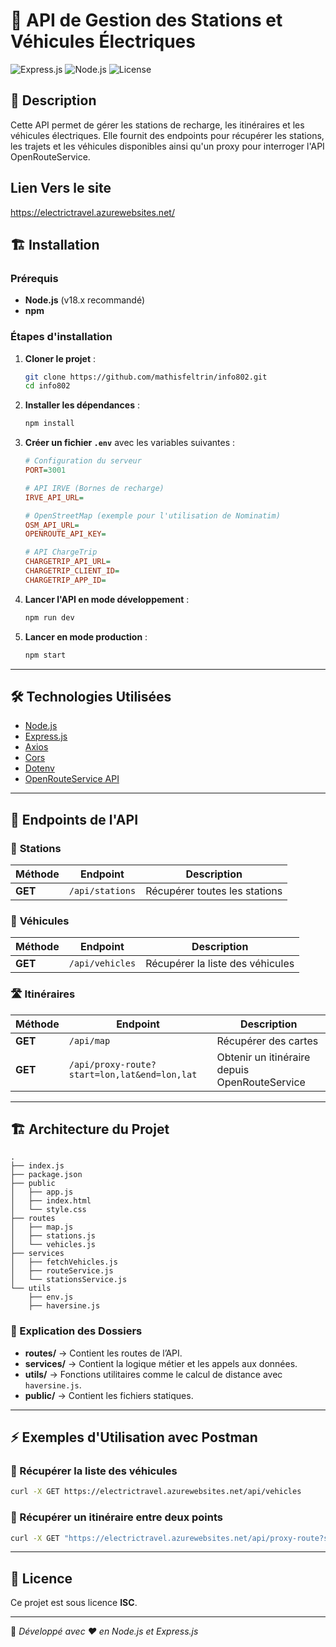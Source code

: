 # 🚗 API de Gestion des Stations et Véhicules Électriques

![Express.js](https://img.shields.io/badge/Express.js-4.x-green)
![Node.js](https://img.shields.io/badge/Node.js-18.x-brightgreen)
![License](https://img.shields.io/badge/License-ISC-blue)

## 📌 Description

Cette API permet de gérer les stations de recharge, les itinéraires et les véhicules électriques. Elle fournit des endpoints pour récupérer les stations, les trajets et les véhicules disponibles ainsi qu'un proxy pour interroger l'API OpenRouteService.

## Lien Vers le site

https://electrictravel.azurewebsites.net/

## 🏗️ Installation

### Prérequis

- **Node.js** (v18.x recommandé)
- **npm**

### Étapes d'installation

1. **Cloner le projet** :

   ```sh
   git clone https://github.com/mathisfeltrin/info802.git
   cd info802
   ```

2. **Installer les dépendances** :

   ```sh
   npm install
   ```

3. **Créer un fichier `.env`** avec les variables suivantes :

   ```ini
   # Configuration du serveur
   PORT=3001

   # API IRVE (Bornes de recharge)
   IRVE_API_URL=

   # OpenStreetMap (exemple pour l'utilisation de Nominatim)
   OSM_API_URL=
   OPENROUTE_API_KEY=

   # API ChargeTrip
   CHARGETRIP_API_URL=
   CHARGETRIP_CLIENT_ID=
   CHARGETRIP_APP_ID=
   ```

4. **Lancer l'API en mode développement** :

   ```sh
   npm run dev
   ```

5. **Lancer en mode production** :

   ```sh
   npm start
   ```

---

## 🛠️ Technologies Utilisées

- [Node.js](https://nodejs.org/)
- [Express.js](https://expressjs.com/)
- [Axios](https://axios-http.com/)
- [Cors](https://www.npmjs.com/package/cors)
- [Dotenv](https://www.npmjs.com/package/dotenv)
- [OpenRouteService API](https://openrouteservice.org/)

---

## 📡 Endpoints de l'API

### 🚉 **Stations**

| Méthode | Endpoint        | Description                   |
| ------- | --------------- | ----------------------------- |
| **GET** | `/api/stations` | Récupérer toutes les stations |

### 🚗 **Véhicules**

| Méthode | Endpoint        | Description                      |
| ------- | --------------- | -------------------------------- |
| **GET** | `/api/vehicles` | Récupérer la liste des véhicules |

### 🛣 **Itinéraires**

| Méthode | Endpoint                                     | Description                                   |
| ------- | -------------------------------------------- | --------------------------------------------- |
| **GET** | `/api/map`                                   | Récupérer des cartes                          |
| **GET** | `/api/proxy-route?start=lon,lat&end=lon,lat` | Obtenir un itinéraire depuis OpenRouteService |

---

## 🏗️ Architecture du Projet

```
.
├── index.js
├── package.json
├── public
│   ├── app.js
│   ├── index.html
│   └── style.css
├── routes
│   ├── map.js
│   ├── stations.js
│   └── vehicles.js
├── services
│   ├── fetchVehicles.js
│   ├── routeService.js
│   └── stationsService.js
└── utils
    ├── env.js
    ├── haversine.js
```

### 📜 Explication des Dossiers

- **routes/** → Contient les routes de l’API.
- **services/** → Contient la logique métier et les appels aux données.
- **utils/** → Fonctions utilitaires comme le calcul de distance avec `haversine.js`.
- **public/** → Contient les fichiers statiques.

---

## ⚡ Exemples d'Utilisation avec Postman

### 🔹 Récupérer la liste des véhicules

```sh
curl -X GET https://electrictravel.azurewebsites.net/api/vehicles
```

### 🔹 Récupérer un itinéraire entre deux points

```sh
curl -X GET "https://electrictravel.azurewebsites.net/api/proxy-route?start=2.3522,48.8566&end=4.8357,45.7640"
```

---

## 📄 Licence

Ce projet est sous licence **ISC**.

---

🚀 _Développé avec ❤️ en Node.js et Express.js_
